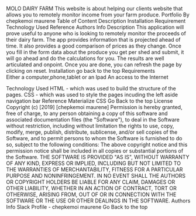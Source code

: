 MOLO DAIRY FARM
This website is about helping our clients website that allows you to remotely monitor income from your farm produce.
Portfolio By chepkemoi maurene
Table of Content 
Description 
Installation Requirement
Technology 
Used Reference 
 Authors Info 
Description 
This application will prove useful to anyone who is looking to remotely monitor the proceeds of their dairy farm. The app provides information that is projected ahead of time. It also provides a good comparison of prices as they change. Once you fill in the form data about the produce you get per shed and submit, it will go ahead and do the calculations for you. The results are well articulated and onpoint. Once you are done, you can refresh the page by clicking on reset.
Installation 
go back to the top
Requirements \
Either a computer,phone,tablet or an Ipad
An access to the Internet

Technology Used HTML - which was used to build the structure of the pages.
CSS - which was used to style the pages incuding the left aside navigation bar
Reference Materialize CSS Go Back to the top
License Copyright (c) [2019] [chepkemoi maurene]
Permission is hereby granted, free of charge, to any person obtaining a copy of this software and associated documentation files (the "Software"), to deal in the Software without restriction, including without limitation the rights to use, copy, modify, merge, publish, distribute, sublicense, and/or sell copies of the Software, and to permit persons to whom the Software is furnished to do so, subject to the following conditions:
The above copyright notice and this permission notice shall be included in all copies or substantial portions of the Software.
THE SOFTWARE IS PROVIDED "AS IS", WITHOUT WARRANTY OF ANY KIND, EXPRESS OR IMPLIED, INCLUDING BUT NOT LIMITED TO THE WARRANTIES OF MERCHANTABILITY, FITNESS FOR A PARTICULAR PURPOSE AND NONINFRINGEMENT. IN NO EVENT SHALL THE AUTHORS OR COPYRIGHT HOLDERS BE LIABLE FOR ANY CLAIM, DAMAGES OR OTHER LIABILITY, WHETHER IN AN ACTION OF CONTRACT, TORT OR OTHERWISE, ARISING FROM, OUT OF OR IN CONNECTION WITH THE SOFTWARE OR THE USE OR OTHER DEALINGS IN THE SOFTWARE.
Authors Info Slack Profile - chepkemoi maurene
Go Back to the top

